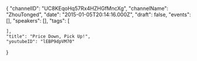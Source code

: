 {
    "channelID": "UC8KEqoHq57Rx4HZHGfMncXg",
    "channelName": "ZhouTonged",
    "date": "2015-01-05T20:14:16.000Z",
    "draft": false,
    "events": [],
    "speakers": [],
    "tags": [

    ],
    "title": "Price Down, Pick Up!",
    "youtubeID": "lEBP9dpVM70"
}
